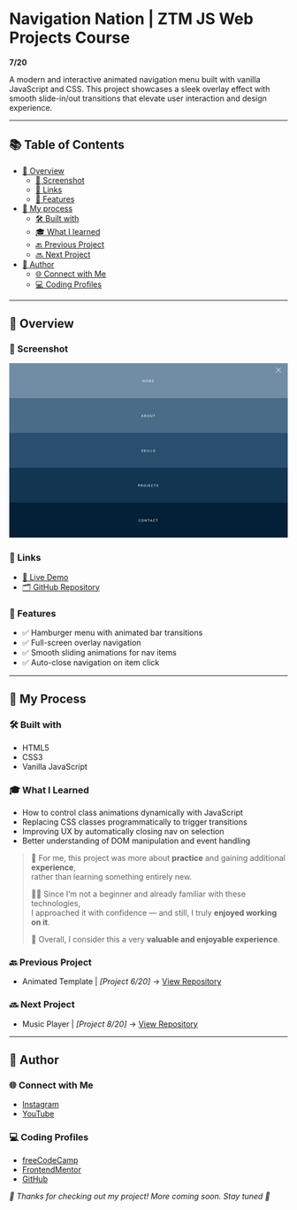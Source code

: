 # Navigation Nation | ZTM JS Web Projects Course

**7/20**

A modern and interactive animated navigation menu built with vanilla JavaScript and CSS. This project showcases a sleek overlay effect with smooth slide-in/out transitions that elevate user interaction and design experience.

---

## 📚 Table of Contents

- [🔎 Overview](#-overview)
  - [📸 Screenshot](#-screenshot)
  - [🔗 Links](#-links)
  - [📌 Features](#-features)
- [🧠 My process](#-my-process)
  - [🛠️ Built with](#️-built-with)
  - [🎓 What I learned](#-what-i-learned)
  - [🔙 Previous Project](#-previous-project)
  - [🔜 Next Project](#-next-project)
- [👤 Author](#-author)
  - [🌐 Connect with Me](#-connect-with-me)
  - [💻 Coding Profiles](#-coding-profiles)

---

## 🔎 Overview

### 📸 Screenshot

![screenshot of the project's webpage](./assets/screenshot.jpg)

### 🔗 Links

 - [🔴 Live Demo](https://dalascript.github.io/navigation-nation/)
 - [🗂️ GitHub Repository](https://github.com/DalaScript/navigation-nation)

### 📌 Features

 - ✅ Hamburger menu with animated bar transitions
 - ✅ Full-screen overlay navigation
 - ✅ Smooth sliding animations for nav items
 - ✅ Auto-close navigation on item click

---

## 🧠 My Process

### 🛠️ Built with

 - HTML5
 - CSS3 
 - Vanilla JavaScript

### 🎓 What I Learned

 - How to control class animations dynamically with JavaScript
 - Replacing CSS classes programmatically to trigger transitions
 - Improving UX by automatically closing nav on selection
 - Better understanding of DOM manipulation and event handling

  > 🚀 For me, this project was more about **practice** and gaining additional **experience**,  
  > rather than learning something entirely new.  
  >  
  > 👨‍💻 Since I’m not a beginner and already familiar with these technologies,  
  > I approached it with confidence — and still, I truly **enjoyed working on it**.  
  >  
  > 🎯 Overall, I consider this a very **valuable and enjoyable experience**.

### 🔙 Previous Project

 - Animated Template | *[Project 6/20]* → [View Repository](https://github.com/DalaScript/animated-template)

### 🔜 Next Project

 - Music Player | *[Project 8/20]* → [View Repository](https://github.com/DalaScript/music-player)

---

## 👤 Author

### 🌐 Connect with Me

 - [Instagram](https://www.instagram.com/DalaScript)
 - [YouTube](https://www.youtube.com/@DalaScript)

### 💻 Coding Profiles

 - [freeCodeCamp](https://www.freecodecamp.org/DalaScript)
 - [FrontendMentor](https://www.frontendmentor.io/profile/DalaScript)
 - [GitHub](https://github.com/DalaScript)

*🙌 Thanks for checking out my project! More coming soon. Stay tuned 🚀*